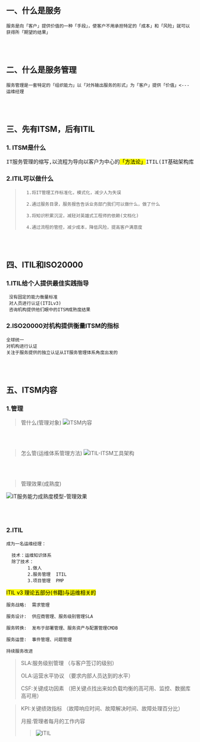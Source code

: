 
## 一、什么是服务
    服务是向「客户」提供价值的一种「手段」，使客户不用承担特定的「成本」和「风险」就可以获得所「期望的结果」

<br>
</br>

## 二、什么是服务管理
    服务管理是一套特定的「组织能力」以「对外输出服务的形式」为「客户」提供「价值」<---运维经理

<br>
</br>

## 三、先有ITSM，后有ITIL

### 1. ITSM是什么
<pre>IT服务管理的缩写,以流程为导向以客户为中心的<mark>「方法论」</mark>ITIL(IT基础架构库)是<mark>ITSM的最佳实践</mark>,ITIL为ITSM提供创建了一组「核心流程」和「专有名词」</pre>

### 2.ITIL可以做什么
		
>		1.将IT管理工作标准化，模式化，减少人为失误
>
>		2.通过服务目录，服务报告告诉业务部门我们可以做什么，做了什么
>
>		3.将知识积累沉淀，减轻对英雄式工程师的依赖(文档化)
>
>		4.通过流程的管控，减少成本，降低风险，提高客户满意度

<br>
</br>

## 四、ITIL和ISO20000

### 1.ITIL给个人提供最佳实践指导
     没有固定的能力衡量标准
	 对人员进行认证(ITILv3)
	 咨询机构提供他们眼中的ITSM成熟度结果 
 

### 2.ISO20000对机构提供衡量ITSM的指标
    全球统一
    对机构进行认证
    关注于服务提供的独立认证从IT服务管理体系角度出发的

<br>
</br>

## 五、ITSM内容

### 1.管理
  > 管什么(管理对象)
![ITSM内容](http://ozxcyqizw.bkt.clouddn.com/ITSM内容.png)

 
 <br>
</br>

  > 怎么管(运维体系管理方法)
  ![ITIL-ITSM工具架构](http://ozxcyqizw.bkt.clouddn.com/ITIL-ITSM工具架构.png)


  <br>
  </br>
  
  > 管理效果(成熟度)
 
![IT服务能力成熟度模型-管理效果](http://ozxcyqizw.bkt.clouddn.com/IT服务能力成熟度模型-管理效果.png)


<br>
</br>

### 2.ITIL
	成为一名运维经理：

	  技术：运维知识体系
	  除了技术：
	        1.做人
			2.服务管理  ITIL
			3.项目管理  PMP
	 


<mark>ITIL v3 理论五部分(书籍)与运维相关的</mark>

    服务战略:  需求管理
    
    服务设计:  供应商管理、服务级别管理SLA

    服务转换:  发布于部署管理、服务资产与配置管理CMDB
 
    服务运营:  事件管理、问题管理
 
    持续服务改进
    
    

>SLA:服务级别管理 （与客户签订的级别）
>
>OLA:运营水平协议 （要求内部人员达到的水平）
>
>CSF:关键成功因素 （把关键点找出来如负载均衡的高可用、监控、数据库高可用）

>KPI:关键绩效指标 （故障响应时间、故障解决时间、故障处理百分比）
>
>月报:管理者每月的工作内容
>> ![ITIL](http://ozxcyqizw.bkt.clouddn.com/ITIL.png)

